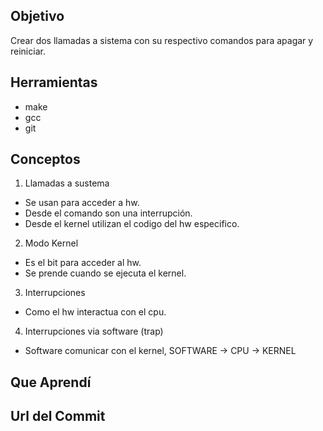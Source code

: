 ## Objetivo
Crear dos llamadas a sistema con su respectivo comandos para apagar y reiniciar.

## Herramientas 
* make
* gcc
* git

## Conceptos
1) Llamadas a sustema
  + Se usan para acceder a hw.
  + Desde el comando son una interrupción.
  + Desde el kernel utilizan el codigo del hw especifico.

2) Modo Kernel
  + Es el bit para acceder al hw.
  + Se prende cuando se ejecuta el kernel.

3) Interrupciones
  + Como el hw interactua con el cpu.

4) Interrupciones via software (trap)
  + Software comunicar con el kernel, SOFTWARE -> CPU -> KERNEL
  
## Que Aprendí

## Url del Commit
